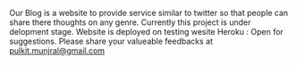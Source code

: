 Our Blog is a website to provide service similar to twitter so that people can share there thoughts on any genre.
Currently this project is under delopment stage.
Website is deployed on testing wesite Heroku :
Open for suggestions.
Please share your valueable feedbacks at pulkit.munjral@gmail.com
